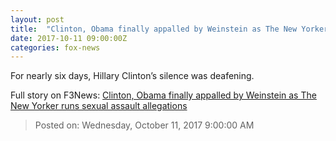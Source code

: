 ```yaml
---
layout: post
title:  "Clinton, Obama finally appalled by Weinstein as The New Yorker runs sexual assault allegations"
date: 2017-10-11 09:00:00Z
categories: fox-news
---
```


For nearly six days, Hillary Clinton’s silence was deafening.


Full story on F3News: [Clinton, Obama finally appalled by Weinstein as The New Yorker runs sexual assault allegations](http://www.f3nws.com/n/fCEdJD)

> Posted on: Wednesday, October 11, 2017 9:00:00 AM
